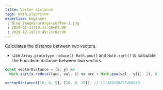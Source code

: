 ```yaml
---
title: Vector distance
tags: math,algorithm
expertise: beginner
 : blog_images/orange-coffee-3.jpg
 : 2019-02-23T19:13:48+02:00
 : 2020-12-28T13:49:24+02:00
---
```


Calculates the distance between two vectors.

- Use `Array.prototype.reduce()`, `Math.pow()` and `Math.sqrt()` to calculate the Euclidean distance between two vectors.

```js
const vectorDistance = (x, y) =>
  Math.sqrt(x.reduce((acc, val, i) => acc + Math.pow(val - y[i], 2), 0));
```

```js
vectorDistance([10, 0, 5], [20, 0, 10]); // 11.180339887498949
```
